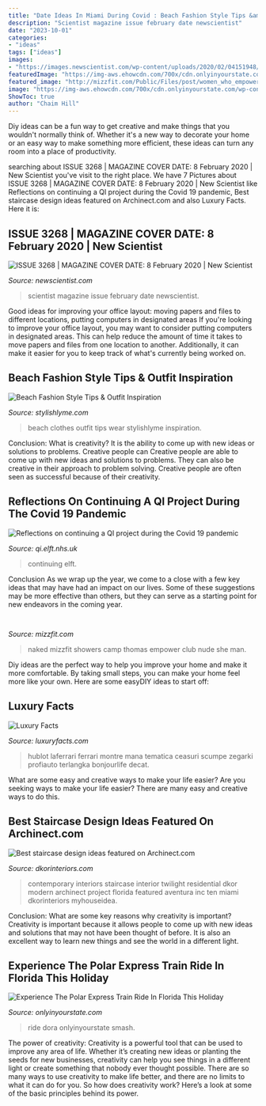 ```yaml
---
title: "Date Ideas In Miami During Covid : Beach Fashion Style Tips &amp; Outfit Inspiration"
description: "Scientist magazine issue february date newscientist"
date: "2023-10-01"
categories:
- "ideas"
tags: ["ideas"]
images:
- "https://images.newscientist.com/wp-content/uploads/2020/02/04151948/nsc_20200208.jpg?width=800&amp;alt=New+Scientist+issue+3268+cover"
featuredImage: "https://img-aws.ehowcdn.com/700x/cdn.onlyinyourstate.com/wp-content/uploads/2018/11/45805401_2266077436798955_7441533308543959040_n-700x524.jpg"
featured_image: "http://mizzfit.com/Public/Files/post/women_who_empower_latham_thomas_thumbnail_6455af3d3c.jpg"
image: "https://img-aws.ehowcdn.com/700x/cdn.onlyinyourstate.com/wp-content/uploads/2018/11/45805401_2266077436798955_7441533308543959040_n-700x524.jpg"
ShowToc: true
author: "Chaim Hill"
---
```



Diy ideas can be a fun way to get creative and make things that you wouldn't normally think of. Whether it's a new way to decorate your home or an easy way to make something more efficient, these ideas can turn any room into a place of productivity.

	

		
searching about ISSUE 3268 | MAGAZINE COVER DATE: 8 February 2020 | New Scientist you've visit to the right place. We have 7 Pictures about ISSUE 3268 | MAGAZINE COVER DATE: 8 February 2020 | New Scientist like Reflections on continuing a QI project during the Covid 19 pandemic, Best staircase design ideas featured on Archinect.com and also Luxury Facts. Here it is:
		
    
## ISSUE 3268 | MAGAZINE COVER DATE: 8 February 2020 | New Scientist

<img loading=lazy src="https://images.newscientist.com/wp-content/uploads/2020/02/04151948/nsc_20200208.jpg?width=800&amp;alt=New+Scientist+issue+3268+cover" onerror="this.onerror=null;this.src='https://tse1.mm.bing.net/th?id=OIP.XI7ntsd4LxRHYmORJ085JQHaJv&amp;pid=15.1';" alt="ISSUE 3268 | MAGAZINE COVER DATE: 8 February 2020 | New Scientist">

_Source: newscientist.com_

>scientist magazine issue february date newscientist. 

	

Good ideas for improving your office layout: moving papers and files to different locations, putting computers in designated areas
If you're looking to improve your office layout, you may want to consider putting computers in designated areas. This can help reduce the amount of time it takes to move papers and files from one location to another. Additionally, it can make it easier for you to keep track of what's currently being worked on.

    
## Beach Fashion Style Tips &amp; Outfit Inspiration

<img loading=lazy src="https://stylishlyme.com/wp-content/uploads/2016/02/Beach-Clothes-that-are-cute.jpg" onerror="this.onerror=null;this.src='https://tse4.mm.bing.net/th?id=OIP.NnmQFOmrP_ongWILxfRrlwHaLH&amp;pid=15.1';" alt="Beach Fashion Style Tips &amp; Outfit Inspiration">

_Source: stylishlyme.com_

>beach clothes outfit tips wear stylishlyme inspiration. 

	

Conclusion: What is creativity? It is the ability to come up with new ideas or solutions to problems. Creative people can
Creative people are able to come up with new ideas and solutions to problems. They can also be creative in their approach to problem solving. Creative people are often seen as successful because of their creativity.

    
## Reflections On Continuing A QI Project During The Covid 19 Pandemic

<img loading=lazy src="https://qi.elft.nhs.uk/wp-content/uploads/2020/06/driver-diagram-project-group.png" onerror="this.onerror=null;this.src='https://tse3.mm.bing.net/th?id=OIP.2pE8IEKQCSGuIH2RcYB0rQHaDU&amp;pid=15.1';" alt="Reflections on continuing a QI project during the Covid 19 pandemic">

_Source: qi.elft.nhs.uk_

>continuing elft. 

	

Conclusion
As we wrap up the year, we come to a close with a few key ideas that may have had an impact on our lives. Some of these suggestions may be more effective than others, but they can serve as a starting point for new endeavors in the coming year.

    
## 

<img loading=lazy src="http://mizzfit.com/Public/Files/post/women_who_empower_latham_thomas_thumbnail_6455af3d3c.jpg" onerror="this.onerror=null;this.src='https://tse4.mm.bing.net/th?id=OIP.V4jHsme5mJse9O0dqQ8qWAHaEX&amp;pid=15.1';" alt="">

_Source: mizzfit.com_

>naked mizzfit showers camp thomas empower club nude she man. 

	

Diy ideas are the perfect way to help you improve your home and make it more comfortable. By taking small steps, you can make your home feel more like your own. Here are some easyDIY ideas to start off: 

    
## Luxury Facts

<img loading=lazy src="http://www.luxuryfacts.com/app/webroot/img/images/hublot-ferrari.jpg" onerror="this.onerror=null;this.src='https://tse4.mm.bing.net/th?id=OIP.7BU8fVb5t_OO3geEHra9uwHaE8&amp;pid=15.1';" alt="Luxury Facts">

_Source: luxuryfacts.com_

>hublot laferrari ferrari montre mana tematica ceasuri scumpe zegarki profiauto terlangka bonjourlife decat. 

	

What are some easy and creative ways to make your life easier?
Are you seeking ways to make your life easier? There are many easy and creative ways to do this.

    
## Best Staircase Design Ideas Featured On Archinect.com

<img loading=lazy src="https://www.dkorinteriors.com/wp-content/uploads/2016/03/Beststaircasedesign_DKORInteriors6.jpg" onerror="this.onerror=null;this.src='https://tse2.mm.bing.net/th?id=OIP.MouLZyBh-2yNfUR6PGnUSgHaLH&amp;pid=15.1';" alt="Best staircase design ideas featured on Archinect.com">

_Source: dkorinteriors.com_

>contemporary interiors staircase interior twilight residential dkor modern archinect project florida featured aventura inc ten miami dkorinteriors myhouseidea. 

	

Conclusion: What are some key reasons why creativity is important?
Creativity is important because it allows people to come up with new ideas and solutions that may not have been thought of before. It is also an excellent way to learn new things and see the world in a different light.

    
## Experience The Polar Express Train Ride In Florida This Holiday

<img loading=lazy src="https://img-aws.ehowcdn.com/700x/cdn.onlyinyourstate.com/wp-content/uploads/2018/11/45805401_2266077436798955_7441533308543959040_n-700x524.jpg" onerror="this.onerror=null;this.src='https://tse1.mm.bing.net/th?id=OIP.ibzo_C5fnxy5ijY-g7mOhAHaFi&amp;pid=15.1';" alt="Experience The Polar Express Train Ride In Florida This Holiday">

_Source: onlyinyourstate.com_

>ride dora onlyinyourstate smash. 

	

The power of creativity:
Creativity is a powerful tool that can be used to improve any area of life. Whether it’s creating new ideas or planting the seeds for new businesses, creativity can help you see things in a different light or create something that nobody ever thought possible. There are so many ways to use creativity to make life better, and there are no limits to what it can do for you. So how does creativity work? Here’s a look at some of the basic principles behind its power.


